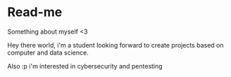 # Read-me
Something about myself &lt;3

Hey there world, i'm a student looking forward to create projects based on computer and data science.

Also :p i'm interested in cybersecurity and pentesting
